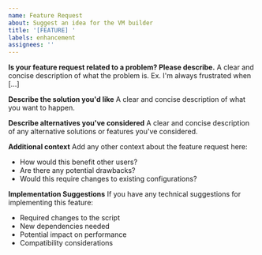 ```yaml
---
name: Feature Request
about: Suggest an idea for the VM builder
title: '[FEATURE] '
labels: enhancement
assignees: ''
---
```


**Is your feature request related to a problem? Please describe.**
A clear and concise description of what the problem is. Ex. I'm always frustrated when [...]

**Describe the solution you'd like**
A clear and concise description of what you want to happen.

**Describe alternatives you've considered**
A clear and concise description of any alternative solutions or features you've considered.

**Additional context**
Add any other context about the feature request here:
- How would this benefit other users?
- Are there any potential drawbacks?
- Would this require changes to existing configurations?

**Implementation Suggestions**
If you have any technical suggestions for implementing this feature:
- Required changes to the script
- New dependencies needed
- Potential impact on performance
- Compatibility considerations